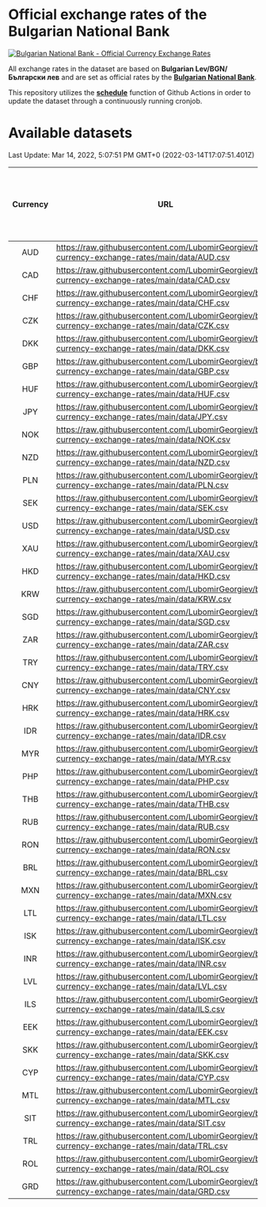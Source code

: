 # Official exchange rates of the Bulgarian National Bank

[![Bulgarian National Bank - Official Currency Exchange Rates](https://github.com/LubomirGeorgiev/bnb-currency-exchange-rates/actions/workflows/update-rates.yml/badge.svg?branch=main)](https://github.com/LubomirGeorgiev/bnb-currency-exchange-rates/actions/workflows/update-rates.yml)

All exchange rates in the dataset are based on **Bulgarian Lev/BGN/Български лев** and are set as official rates by the [**Bulgarian National Bank**](https://www.bnb.bg/Statistics/StExternalSector/StExchangeRates/StERForeignCurrencies/index.htm?toLang=_EN).

This repository utilizes the [**schedule**](https://docs.github.com/en/actions/reference/events-that-trigger-workflows) function of Github Actions in order to update the dataset through a continuously running cronjob.

# Available datasets

<!-- START LINKS (DO NOT EVER FU*ING DELETE THIS COMMENT FOR THE LOVE OF YOUR LIFE!!! IF YOU ARE CURIOS HOW IT WORKS, YOU CAN HAVE A LOOK AT ./src/updateReadme.ts) -->

Last Update: Mar 14, 2022, 5:07:51 PM GMT+0 (2022-03-14T17:07:51.401Z)

| Currency | URL                                                                                             | Number of records | Number of missing days that were filled in |
| :------: | ----------------------------------------------------------------------------------------------- | :---------------: | :----------------------------------------: |
|   AUD    | https://raw.githubusercontent.com/LubomirGeorgiev/bnb-currency-exchange-rates/main/data/AUD.csv |       8206        |                    2540                    |
|   CAD    | https://raw.githubusercontent.com/LubomirGeorgiev/bnb-currency-exchange-rates/main/data/CAD.csv |       8206        |                    2540                    |
|   CHF    | https://raw.githubusercontent.com/LubomirGeorgiev/bnb-currency-exchange-rates/main/data/CHF.csv |       8206        |                    2540                    |
|   CZK    | https://raw.githubusercontent.com/LubomirGeorgiev/bnb-currency-exchange-rates/main/data/CZK.csv |       8206        |                    2540                    |
|   DKK    | https://raw.githubusercontent.com/LubomirGeorgiev/bnb-currency-exchange-rates/main/data/DKK.csv |       8206        |                    2540                    |
|   GBP    | https://raw.githubusercontent.com/LubomirGeorgiev/bnb-currency-exchange-rates/main/data/GBP.csv |       8206        |                    2540                    |
|   HUF    | https://raw.githubusercontent.com/LubomirGeorgiev/bnb-currency-exchange-rates/main/data/HUF.csv |       8206        |                    2540                    |
|   JPY    | https://raw.githubusercontent.com/LubomirGeorgiev/bnb-currency-exchange-rates/main/data/JPY.csv |       8206        |                    2540                    |
|   NOK    | https://raw.githubusercontent.com/LubomirGeorgiev/bnb-currency-exchange-rates/main/data/NOK.csv |       8206        |                    2540                    |
|   NZD    | https://raw.githubusercontent.com/LubomirGeorgiev/bnb-currency-exchange-rates/main/data/NZD.csv |       8206        |                    2540                    |
|   PLN    | https://raw.githubusercontent.com/LubomirGeorgiev/bnb-currency-exchange-rates/main/data/PLN.csv |       8206        |                    2540                    |
|   SEK    | https://raw.githubusercontent.com/LubomirGeorgiev/bnb-currency-exchange-rates/main/data/SEK.csv |       8206        |                    2540                    |
|   USD    | https://raw.githubusercontent.com/LubomirGeorgiev/bnb-currency-exchange-rates/main/data/USD.csv |       8206        |                    2540                    |
|   XAU    | https://raw.githubusercontent.com/LubomirGeorgiev/bnb-currency-exchange-rates/main/data/XAU.csv |       8206        |                    2542                    |
|   HKD    | https://raw.githubusercontent.com/LubomirGeorgiev/bnb-currency-exchange-rates/main/data/HKD.csv |       7904        |                    2449                    |
|   KRW    | https://raw.githubusercontent.com/LubomirGeorgiev/bnb-currency-exchange-rates/main/data/KRW.csv |       7904        |                    2449                    |
|   SGD    | https://raw.githubusercontent.com/LubomirGeorgiev/bnb-currency-exchange-rates/main/data/SGD.csv |       7904        |                    2449                    |
|   ZAR    | https://raw.githubusercontent.com/LubomirGeorgiev/bnb-currency-exchange-rates/main/data/ZAR.csv |       7904        |                    2449                    |
|   TRY    | https://raw.githubusercontent.com/LubomirGeorgiev/bnb-currency-exchange-rates/main/data/TRY.csv |       6386        |                    1979                    |
|   CNY    | https://raw.githubusercontent.com/LubomirGeorgiev/bnb-currency-exchange-rates/main/data/CNY.csv |       6266        |                    1943                    |
|   HRK    | https://raw.githubusercontent.com/LubomirGeorgiev/bnb-currency-exchange-rates/main/data/HRK.csv |       6266        |                    1943                    |
|   IDR    | https://raw.githubusercontent.com/LubomirGeorgiev/bnb-currency-exchange-rates/main/data/IDR.csv |       6266        |                    1943                    |
|   MYR    | https://raw.githubusercontent.com/LubomirGeorgiev/bnb-currency-exchange-rates/main/data/MYR.csv |       6266        |                    1943                    |
|   PHP    | https://raw.githubusercontent.com/LubomirGeorgiev/bnb-currency-exchange-rates/main/data/PHP.csv |       6266        |                    1943                    |
|   THB    | https://raw.githubusercontent.com/LubomirGeorgiev/bnb-currency-exchange-rates/main/data/THB.csv |       6266        |                    1943                    |
|   RUB    | https://raw.githubusercontent.com/LubomirGeorgiev/bnb-currency-exchange-rates/main/data/RUB.csv |       6253        |                    1938                    |
|   RON    | https://raw.githubusercontent.com/LubomirGeorgiev/bnb-currency-exchange-rates/main/data/RON.csv |       6207        |                    1925                    |
|   BRL    | https://raw.githubusercontent.com/LubomirGeorgiev/bnb-currency-exchange-rates/main/data/BRL.csv |       5296        |                    1646                    |
|   MXN    | https://raw.githubusercontent.com/LubomirGeorgiev/bnb-currency-exchange-rates/main/data/MXN.csv |       5296        |                    1646                    |
|   LTL    | https://raw.githubusercontent.com/LubomirGeorgiev/bnb-currency-exchange-rates/main/data/LTL.csv |       5281        |                    1624                    |
|   ISK    | https://raw.githubusercontent.com/LubomirGeorgiev/bnb-currency-exchange-rates/main/data/ISK.csv |       5077        |                    1575                    |
|   INR    | https://raw.githubusercontent.com/LubomirGeorgiev/bnb-currency-exchange-rates/main/data/INR.csv |       4929        |                    1532                    |
|   LVL    | https://raw.githubusercontent.com/LubomirGeorgiev/bnb-currency-exchange-rates/main/data/LVL.csv |       4918        |                    1512                    |
|   ILS    | https://raw.githubusercontent.com/LubomirGeorgiev/bnb-currency-exchange-rates/main/data/ILS.csv |       4202        |                    1310                    |
|   EEK    | https://raw.githubusercontent.com/LubomirGeorgiev/bnb-currency-exchange-rates/main/data/EEK.csv |       4001        |                    1227                    |
|   SKK    | https://raw.githubusercontent.com/LubomirGeorgiev/bnb-currency-exchange-rates/main/data/SKK.csv |       2970        |                    912                     |
|   CYP    | https://raw.githubusercontent.com/LubomirGeorgiev/bnb-currency-exchange-rates/main/data/CYP.csv |       2906        |                    890                     |
|   MTL    | https://raw.githubusercontent.com/LubomirGeorgiev/bnb-currency-exchange-rates/main/data/MTL.csv |       2604        |                    799                     |
|   SIT    | https://raw.githubusercontent.com/LubomirGeorgiev/bnb-currency-exchange-rates/main/data/SIT.csv |       2544        |                    780                     |
|   TRL    | https://raw.githubusercontent.com/LubomirGeorgiev/bnb-currency-exchange-rates/main/data/TRL.csv |       1818        |                    559                     |
|   ROL    | https://raw.githubusercontent.com/LubomirGeorgiev/bnb-currency-exchange-rates/main/data/ROL.csv |       1697        |                    524                     |
|   GRD    | https://raw.githubusercontent.com/LubomirGeorgiev/bnb-currency-exchange-rates/main/data/GRD.csv |        361        |                    109                     |

<!-- END LINKS (DO NOT EVER FU*ING DELETE THIS COMMENT FOR THE LOVE OF YOUR LIFE!!! IF YOU ARE CURIOS HOW IT WORKS, YOU CAN HAVE A LOOK AT ./src/updateReadme.ts) -->
